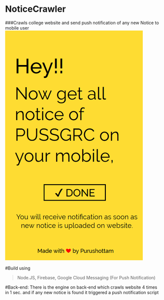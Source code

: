 # NoticeCrawler
###Crawls college website and send push notification of any new Notice to mobile user
![Screen Shot](https://raw.githubusercontent.com/spurushottam13/NoticeCrawler/master/screenshot.png)

#Build using
>Node.JS, Firebase, Google Cloud Messaging (For Push Notification)

#Back-end:
There is the engine on back-end which crawls website 4 times in 1 sec. and if any new notice is found it triggered a push notification script
